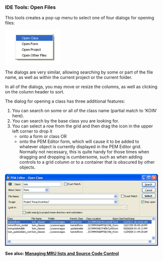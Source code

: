 ﻿### IDE Tools: Open Files

This tools creates a pop-up menu to select one of four dialogs for opening files:  

![](images/pemeditor_tools_open_files_image_2.png)

The dialogs are very similar, allowing searching by some or part of the file name, as well as within the current project or the current folder.

In all of the dialogs, you may move or resize the columns, as well as clicking on the column header to sort.

The dialog for opening a class has three additional features:

1.  You can search on some or all of the class name (partial match to ‘KOIN’ here).
2.  You can search by the base class you are looking for.
3.  You can select a row from the grid and then drag the icon in the upper left corner to drop it
    *   onto a form or class OR
    *   onto the PEM Editor form, which will cause it to be added to whatever object is currently displayed in the PEM Editor grid.  Normally not necessary, this is quite handy for those times when dragging and dropping is cumbersome, such as when adding controls to a grid column or to a container that is obscured by other objects.

![](images/pemeditor_tools_open_files_snaghtml20212247.png)

**See also: [Managing MRU lists and Source Code Control](pemeditor_tools_mru_notes.md)**
